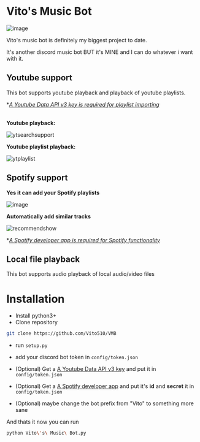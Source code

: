 # Vito's Music Bot
![image](https://user-images.githubusercontent.com/73427833/166977719-7c24f2a8-5cbe-40ee-b614-76a642f7e279.png)

Vito's music bot is definitely my biggest project to date.

It's another discord music bot BUT it's MINE and I can do whatever i want with it.

<h2>Youtube support</h2>
This bot supports youtube playback and playback of youtube playlists.

**<a href="https://developers.google.com/youtube/v3/getting-started" target="_blank">A Youtube Data API v3 key is required for playlist importing</a>*
<br></br>

**Youtube playback:**

![ytsearchsupport](https://user-images.githubusercontent.com/73427833/170981276-9c2f858d-8733-4a15-8657-7495d8f7a8c2.png)

**Youtube playlist playback:**

![ytplaylist](https://user-images.githubusercontent.com/73427833/170981633-7055a6ff-6b02-457a-86b0-8ba872df2cc3.png)

<h2>Spotify support</h2>

**Yes it can add your Spotify playlists**

![image](https://user-images.githubusercontent.com/73427833/188832210-19447648-8151-4220-912f-49d842ee7572.png)

**Automatically add similar tracks**

![recommendshow](https://user-images.githubusercontent.com/73427833/188836624-77bcb72e-4f50-490f-8da1-4d19fb0a1736.gif)

**<a href="https://developer.spotify.com/dashboard/applications" target="_blank">A Spotify developer app is required for Spotify functionality</a>*





<h2>Local file playback</h2>

This bot supports audio playback of local audio/video files

<h1>Installation</h1>

- Install python3+
- Clone repository

```bash
git clone https://github.com/Vito510/VMB
```

- run ```setup.py```
- add your discord bot token in ```config/token.json```
- (Optional) Get a <a href="https://developers.google.com/youtube/v3/getting-started" target="_blank">A Youtube Data API v3 key</a> and put it in ```config/token.json```
- (Optional) Get a <a href="https://developer.spotify.com/dashboard/applications" target="_blank">A Spotify developer app</a> and put it's **id** and **secret** it in ```config/token.json```

- (Optional) maybe change the bot prefix from "Vito" to something more sane

And thats it now you can run
```bash
python Vito\'s\ Music\ Bot.py
```


  
